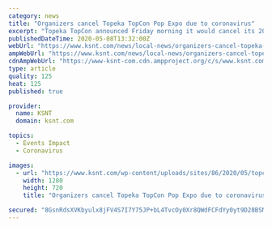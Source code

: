 ```yaml
---
category: news
title: "Organizers cancel Topeka TopCon Pop Expo due to coronavirus"
excerpt: "Topeka TopCon announced Friday morning it would cancel its 2020 event amidst the coronavirus pandemic. The event, scheduled to take place Sept. 19 – 20 at the"
publishedDateTime: 2020-05-08T13:32:00Z
webUrl: "https://www.ksnt.com/news/local-news/organizers-cancel-topeka-topcon-pop-expo-due-to-coronavirus/"
ampWebUrl: "https://www.ksnt.com/news/local-news/organizers-cancel-topeka-topcon-pop-expo-due-to-coronavirus/amp/"
cdnAmpWebUrl: "https://www-ksnt-com.cdn.ampproject.org/c/s/www.ksnt.com/news/local-news/organizers-cancel-topeka-topcon-pop-expo-due-to-coronavirus/amp/"
type: article
quality: 125
heat: 125
published: true

provider:
  name: KSNT
  domain: ksnt.com

topics:
  - Events Impact
  - Coronavirus

images:
  - url: "https://www.ksnt.com/wp-content/uploads/sites/86/2020/05/topcon.jpg?w=1280&h=720&crop=1"
    width: 1280
    height: 720
    title: "Organizers cancel Topeka TopCon Pop Expo due to coronavirus"

secured: "8GsnRdsXVKbyulx8jFV4S7I7Y75JP+bL4TvcOy0Xr8QWdFCFdYy0yt9D28BSMi/l7iRDfaV2CZ1IXdu0lZYYeXwWakIrNjgoTZDZuHiaImabKZ6hPmj4xnW19LojH9KltsKBA6UnC0ynHCfIibX2Yh0fYWuMn4A5LfgevTaNKWkym7BqNlRgLhVTseNtjdy/gT5A9qHrSxhHFFAqY4sRnQNpeiJyzcGjvpPAiOMeKAljXfYOR1mxBI7FX7V2CsLphJYqrojCwwVfDK4EsCbeDDSrKYhLqgiijRMUDRJfWIkVC14xnhymTi8sm/N//MzLSgacJOFLuEzsYzj7b53Wut1nf88AnHWKn6Gs7/96oxIKl0vVFjJgqJLEAQM/5zKTnPgP3HiEetnBoqREDKCUTvqQNL+4m3+Ryj3Geu/OhdA2vbPGKGRt6IfnwTQGDk7QxCzMGJbeXdWezqwPCRQfl8HI2aXVYXYNDlyQb9xs4rg=;WseZHesrIB5r2RvW2SGcRw=="
---
```


